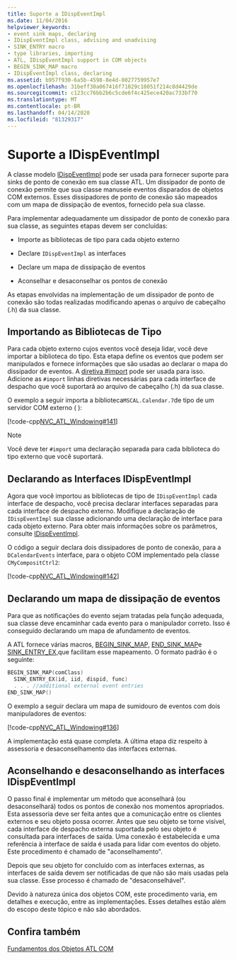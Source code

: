```yaml
---
title: Suporte a IDispEventImpl
ms.date: 11/04/2016
helpviewer_keywords:
- event sink maps, declaring
- IDispEventImpl class, advising and unadvising
- SINK_ENTRY macro
- type libraries, importing
- ATL, IDispEventImpl support in COM objects
- BEGIN_SINK_MAP macro
- IDispEventImpl class, declaring
ms.assetid: b957f930-6a5b-4598-8e4d-8027759957e7
ms.openlocfilehash: 31beff30a067416f71029c18051f214c8d4429de
ms.sourcegitcommit: c123cc76bb2b6c5cde6f4c425ece420ac733bf70
ms.translationtype: MT
ms.contentlocale: pt-BR
ms.lasthandoff: 04/14/2020
ms.locfileid: "81329317"
---
```

# <a name="supporting-idispeventimpl"></a>Suporte a IDispEventImpl

A classe modelo [IDispEventImpl](../atl/reference/idispeventimpl-class.md) pode ser usada para fornecer suporte para sinks de ponto de conexão em sua classe ATL. Um dissipador de ponto de conexão permite que sua classe manuseie eventos disparados de objetos COM externos. Esses dissipadores de ponto de conexão são mapeados com um mapa de dissipação de eventos, fornecido pela sua classe.

Para implementar adequadamente um dissipador de ponto de conexão para sua classe, as seguintes etapas devem ser concluídas:

- Importe as bibliotecas de tipo para cada objeto externo

- Declare `IDispEventImpl` as interfaces

- Declare um mapa de dissipação de eventos

- Aconselhar e desaconselhar os pontos de conexão

As etapas envolvidas na implementação de um dissipador de ponto de conexão são todas realizadas modificando apenas o arquivo de cabeçalho (.h) da sua classe.

## <a name="importing-the-type-libraries"></a>Importando as Bibliotecas de Tipo

Para cada objeto externo cujos eventos você deseja lidar, você deve importar a biblioteca do tipo. Esta etapa define os eventos que podem ser manipulados e fornece informações que são usadas ao declarar o mapa do dissipador de eventos. A [diretiva #import](../preprocessor/hash-import-directive-cpp.md) pode ser usada para isso. Adicione as `#import` linhas diretivas necessárias para cada interface de despacho que você suportará ao arquivo de cabeçalho (.h) da sua classe.

O exemplo a seguir importa a biblioteca`MSCAL.Calendar.7`de tipo de um servidor COM externo ( ):

[!code-cpp[NVC_ATL_Windowing#141](../atl/codesnippet/cpp/supporting-idispeventimpl_1.h)]

> [!NOTE]
> Você deve ter `#import` uma declaração separada para cada biblioteca do tipo externo que você suportará.

## <a name="declaring-the-idispeventimpl-interfaces"></a>Declarando as Interfaces IDispEventImpl

Agora que você importou as bibliotecas de tipo de `IDispEventImpl` cada interface de despacho, você precisa declarar interfaces separadas para cada interface de despacho externo. Modifique a declaração de `IDispEventImpl` sua classe adicionando uma declaração de interface para cada objeto externo. Para obter mais informações sobre os parâmetros, consulte [IDispEventImpl](../atl/reference/idispeventimpl-class.md).

O código a seguir declara dois dissipadores de ponto de conexão, para a `DCalendarEvents` interface, para o objeto COM implementado pela classe `CMyCompositCtrl2`:

[!code-cpp[NVC_ATL_Windowing#142](../atl/codesnippet/cpp/supporting-idispeventimpl_2.h)]

## <a name="declaring-an-event-sink-map"></a>Declarando um mapa de dissipação de eventos

Para que as notificações do evento sejam tratadas pela função adequada, sua classe deve encaminhar cada evento para o manipulador correto. Isso é conseguido declarando um mapa de afundamento de eventos.

A ATL fornece várias macros, [BEGIN_SINK_MAP,](reference/composite-control-macros.md#begin_sink_map) [END_SINK_MAP](reference/composite-control-macros.md#end_sink_map)e [SINK_ENTRY_EX,](reference/composite-control-macros.md#sink_entry_ex)que facilitam esse mapeamento. O formato padrão é o seguinte:

```cpp
BEGIN_SINK_MAP(comClass)
  SINK_ENTRY_EX(id, iid, dispid, func)
  . . . //additional external event entries
END_SINK_MAP()
```

O exemplo a seguir declara um mapa de sumidouro de eventos com dois manipuladores de eventos:

[!code-cpp[NVC_ATL_Windowing#136](../atl/codesnippet/cpp/supporting-idispeventimpl_3.h)]

A implementação está quase completa. A última etapa diz respeito à assessoria e desaconselhamento das interfaces externas.

## <a name="advising-and-unadvising-the-idispeventimpl-interfaces"></a>Aconselhando e desaconselhando as interfaces IDispEventImpl

O passo final é implementar um método que aconselhará (ou desaconselhará) todos os pontos de conexão nos momentos apropriados. Esta assessoria deve ser feita antes que a comunicação entre os clientes externos e seu objeto possa ocorrer. Antes que seu objeto se torne visível, cada interface de despacho externa suportada pelo seu objeto é consultada para interfaces de saída. Uma conexão é estabelecida e uma referência à interface de saída é usada para lidar com eventos do objeto. Este procedimento é chamado de "aconselhamento".

Depois que seu objeto for concluído com as interfaces externas, as interfaces de saída devem ser notificadas de que não são mais usadas pela sua classe. Esse processo é chamado de "desaconselhável".

Devido à natureza única dos objetos COM, este procedimento varia, em detalhes e execução, entre as implementações. Esses detalhes estão além do escopo deste tópico e não são abordados.

## <a name="see-also"></a>Confira também

[Fundamentos dos Objetos ATL COM](../atl/fundamentals-of-atl-com-objects.md)
